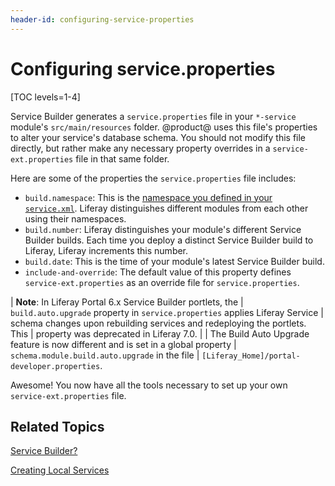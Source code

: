 ```yaml
---
header-id: configuring-service-properties
---
```


# Configuring service.properties

[TOC levels=1-4]

Service Builder generates a `service.properties` file in your `*-service`
module's `src/main/resources` folder. @product@ uses this file's properties
to alter your service's database schema. You should not modify this file
directly, but rather make any necessary property overrides in a
`service-ext.properties` file in that same folder.

Here are some of the properties the `service.properties` file includes:

- `build.namespace`: This is the
  [namespace you defined in your `service.xml`](/docs/7-2/appdev/-/knowledge_base/a/creating-the-service-xml-file).
  Liferay distinguishes different modules from each other using their
  namespaces.
- `build.number`: Liferay distinguishes your module's different Service Builder 
  builds. Each time you deploy a distinct Service Builder build to Liferay,
  Liferay increments this number.
- `build.date`: This is the time of your module's latest Service Builder build.
- `include-and-override`: The default value of this property defines
  `service-ext.properties` as an override file for `service.properties`.

| **Note**: In Liferay Portal 6.x Service Builder portlets, the
| `build.auto.upgrade` property in `service.properties` applies Liferay Service
| schema changes upon rebuilding services and redeploying the portlets. This
| property was deprecated in Liferay 7.0.
| 
| The Build Auto Upgrade feature is now different and is set in a global property
| `schema.module.build.auto.upgrade` in the file
| `[Liferay_Home]/portal-developer.properties`. 

Awesome! You now have all the tools necessary to set up your own
`service-ext.properties` file.

## Related Topics

[Service Builder?](/docs/7-2/appdev/-/knowledge_base/a/service-builder)

[Creating Local Services](/docs/7-2/appdev/-/knowledge_base/a/business-logic-with-service-builder)
